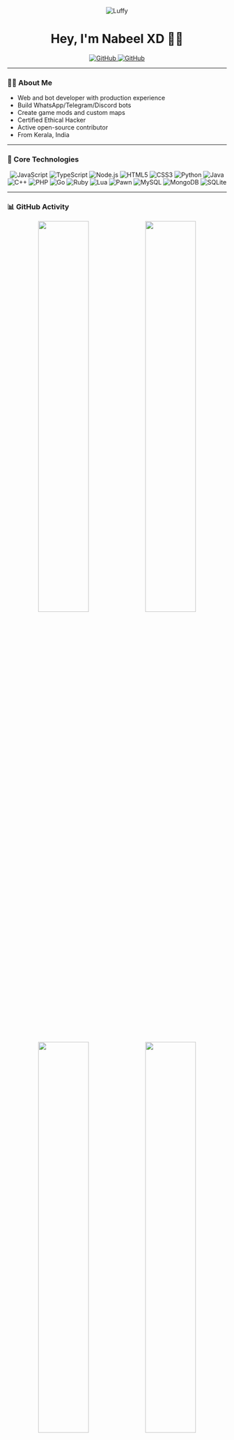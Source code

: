 <p align="center">
  <img src="https://camo.githubusercontent.com/f05bc71c670c1fa78270b8477c4dfdffa45366c390de0efce32edf285ceb3e1c/68747470733a2f2f692e70696e696d672e636f6d2f6f726967696e616c732f65392f65302f37632f65396530376364313330386235333163353935313066336461643432363361612e676966" alt="Luffy"/>
  <h1 align="center">Hey, I'm Nabeel XD 👋🏻</h1>
  <p align="center">
    <a href="https://github.com/y-nabeelxd">
      <img src="https://img.shields.io/badge/y—nabeelxd-181717?style=for-the-badge&logo=github" alt="GitHub"/>
    </a>
    <a href="https://github.com/nabeelxdd">
      <img src="https://img.shields.io/badge/nabeelxdd_(ALT)-181717?style=for-the-badge&logo=github" alt="GitHub"/>
    </a>
  </p>
</p>

---

### 👨‍💻 About Me

- Web and bot developer with production experience
- Build WhatsApp/Telegram/Discord bots
- Create game mods and custom maps
- Certified Ethical Hacker
- Active open-source contributor
- From Kerala, India

---

### 🔧 Core Technologies

<p align="center">
  <img src="https://img.shields.io/badge/JavaScript-F7DF1E?style=for-the-badge&logo=javascript&logoColor=black" title="JavaScript"/>
  <img src="https://img.shields.io/badge/TypeScript-3178C6?style=for-the-badge&logo=typescript&logoColor=white" title="TypeScript"/>
  <img src="https://img.shields.io/badge/Node.js-339933?style=for-the-badge&logo=nodedotjs&logoColor=white" title="Node.js"/>
  <img src="https://img.shields.io/badge/HTML5-E34F26?style=for-the-badge&logo=html5&logoColor=white" title="HTML5"/>
  <img src="https://img.shields.io/badge/CSS3-1572B6?style=for-the-badge&logo=css3&logoColor=white" title="CSS3"/>
  <img src="https://img.shields.io/badge/Python-3776AB?style=for-the-badge&logo=python&logoColor=white" title="Python"/>
  <img src="https://img.shields.io/badge/Java-ED8B00?style=for-the-badge&logo=java&logoColor=white" title="Java"/>
  <img src="https://img.shields.io/badge/C%2B%2B-00599C?style=for-the-badge&logo=c%2B%2B&logoColor=white" title="C++"/>
  <img src="https://img.shields.io/badge/PHP-777BB4?style=for-the-badge&logo=php&logoColor=white" title="PHP"/>
  <img src="https://img.shields.io/badge/Go-00ADD8?style=for-the-badge&logo=go&logoColor=white" title="Go"/>
  <img src="https://img.shields.io/badge/Ruby-CC342D?style=for-the-badge&logo=ruby&logoColor=white" title="Ruby"/>
  <img src="https://img.shields.io/badge/Lua-2C2D72?style=for-the-badge&logo=lua&logoColor=white" title="Lua"/>
  <img src="https://img.shields.io/badge/Pawn-6C8EB0?style=for-the-badge" title="Pawn"/>
  <img src="https://img.shields.io/badge/MySQL-4479A1?style=for-the-badge&logo=mysql&logoColor=white" title="MySQL"/>
  <img src="https://img.shields.io/badge/MongoDB-47A248?style=for-the-badge&logo=mongodb&logoColor=white" title="MongoDB"/>
  <img src="https://img.shields.io/badge/SQLite-003B57?style=for-the-badge&logo=sqlite&logoColor=white" title="SQLite"/>
</p>

---

### 📊 GitHub Activity

<p align="center">
  <img src="https://github-readme-stats.vercel.app/api?username=y-nabeelxd&show_icons=true&theme=radical" width="48%"/>
  <img src="https://github-readme-stats.vercel.app/api/top-langs/?username=y-nabeelxd&layout=compact&theme=radical" width="48%"/>
</p>

<p align="center">
  <img src="https://github-readme-streak-stats.herokuapp.com/?user=y-nabeelxd&theme=radical" width="48%"/>
  <img src="https://github-readme-stats.vercel.app/api?username=nabeelxdd&show_icons=true&theme=radical" width="48%"/>
</p>
